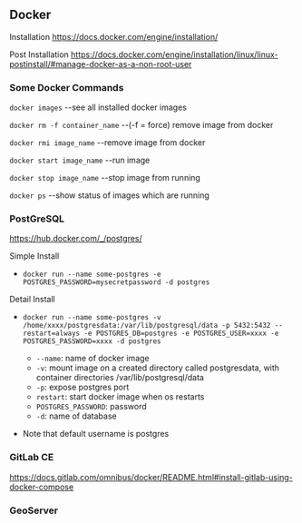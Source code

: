 ## Docker

Installation
https://docs.docker.com/engine/installation/

Post Installation
https://docs.docker.com/engine/installation/linux/linux-postinstall/#manage-docker-as-a-non-root-user



### Some Docker Commands

`docker images`   --see all installed docker images

`docker rm -f container_name` --(-f = force) remove image from docker

`docker rmi image_name` --remove image from docker

`docker start image_name` --run image

`docker stop image_name`  --stop image from running

`docker ps`  --show status of images which are running



### PostGreSQL
https://hub.docker.com/_/postgres/

Simple Install
  * `docker run --name some-postgres -e POSTGRES_PASSWORD=mysecretpassword -d postgres`

Detail Install
  * `docker run --name some-postgres -v /home/xxxx/postgresdata:/var/lib/postgresql/data -p 5432:5432 --restart=always -e POSTGRES_DB=postgres -e POSTGRES_USER=xxxx -e POSTGRES_PASSWORD=xxxx -d postgres`   
      * `--name`: name of docker image
      * `-v`: mount image on a created directory called postgresdata, with container directories /var/lib/postgresql/data
      * `-p`: expose postgres port
      * `restart`: start docker image when os restarts
      * `POSTGRES_PASSWORD`: password
      * `-d`: name of database

  * Note that default username is postgres

  
### GitLab CE
https://docs.gitlab.com/omnibus/docker/README.html#install-gitlab-using-docker-compose


### GeoServer